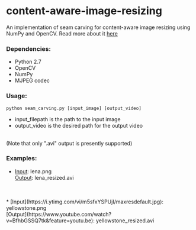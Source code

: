 # content-aware-image-resizing
An implementation of seam carving for content-aware image resizing using NumPy and OpenCV. 
Read more about it [here](https://en.wikipedia.org/wiki/Seam_carving)

### Dependencies:
- Python 2.7
- OpenCV
- NumPy
- MJPEG codec

### Usage:
`python seam_carving.py [input_image] [output_video]`
- input_filepath is the path to the input image
- output_video is the desired path for the output video
<br>
(Note that only ".avi" output is presently supported)

### Examples:

* [Input](http://optipng.sourceforge.net/pngtech/img/lena.png): lena.png <br>
  [Output](https://www.youtube.com/watch?v=lxo-g1fW6Jk): lena_resized.avi
<br>
<br>
* [Input](https://i.ytimg.com/vi/m5sfxYSPUjI/maxresdefault.jpg): yellowstone.png<br>
  [Output](https://www.youtube.com/watch?v=BfhbGSSQ7tk&feature=youtu.be): yellowstone_resized.avi

